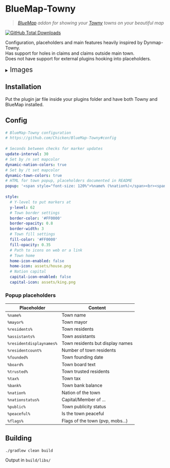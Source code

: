# BlueMap-Towny

> *[BlueMap](https://github.com/BlueMap-Minecraft/BlueMap) addon for showing your [Towny](https://github.com/TownyAdvanced/Towny) towns on your beautiful map*


[![GitHub Total Downloads](https://img.shields.io/github/downloads/Chicken/BlueMap-Towny/total?label=Downloads&color=success "Click here to download the plugin")](https://github.com/Chicken/BlueMap-Towny/releases/latest)

Configuration, placeholders and main features heavily inspired by Dynmap-Towny.  
Has support for holes in claims and claims outside main town.  
Does not have support for external plugins hooking into placeholders.

<details>
<summary><span style="font-size:1.5em;">Images</span></summary>

![flat view of a town](.github/images/1.png)

![perspective view of a town](.github/images/2.png)

</details>

## Installation

Put the plugin jar file inside your plugins folder and have both Towny and BlueMap installed.

## Config

```yml
# BlueMap-Towny configuration
# https://github.com/Chicken/BlueMap-Towny#config

# Seconds between checks for marker updates
update-interval: 30
# Set by /n set mapcolor
dynamic-nation-colors: true
# Set by /t set mapcolor
dynamic-town-colors: true
# HTML for town popup, placeholders documented in README
popup: '<span style="font-size: 120%">%name% (%nation%)</span><br><span>Mayor <strong>%mayor%</strong></span><br><span>Residents <strong>%residents%</strong></span><br><span>Bank <strong>%bank%</strong></span>'

style:
  # Y-level to put markers at
  y-level: 62
  # Town border settings
  border-color: '#FF0000'
  border-opacity: 0.8
  border-width: 3
  # Town fill settings
  fill-color: '#FF0000'
  fill-opacity: 0.35
  # Path to icons on web or a link
  # Town home
  home-icon-enabled: false
  home-icon: assets/house.png
  # Nation capital
  capital-icon-enabled: false
  capital-icon: assets/king.png
```

### Popup placeholders

| Placeholder              | Content                          |
|--------------------------|----------------------------------|
| `%name%`                 | Town name                        |
| `%mayor%`                | Town mayor                       |
| `%residents%`            | Town residents                   |
| `%assistants%`           | Town assistants                  |
| `%residentdisplaynames%` | Town residents but display names |
| `%residentcount%`        | Number of town residents         |
| `%founded%`              | Town founding date               |
| `%board%`                | Town board text                  |
| `%trusted%`              | Town trusted residents           |
| `%tax%`                  | Town tax                         |
| `%bank%`                 | Town bank balance                |
| `%nation%`               | Nation of the town               |
| `%nationstatus%`         | Capital/Member of ...            |
| `%public%`               | Town publicity status            |
| `%peaceful%`             | Is the town peaceful             |
| `%flags%`                | Flags of the town (pvp, mobs...) |

## Building

`./gradlew clean build`

Output in `build/libs/`